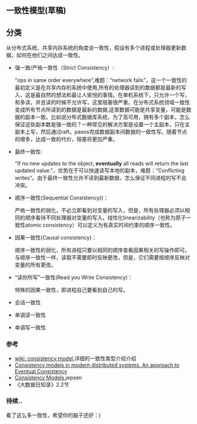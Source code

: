 
## 一致性模型(草稿)





## 分类


从分布式系统、共享内存系统的角度谈一致性，假设有多个进程或处理器更新数据，如何在他们之间达成一致性。

- 强一致/严格一致性（Strict Consistency）:

  "ops in same order everywhere",难题：“network fails”，这一个一致性的最初定义是在共享内存的系统中使用,所有的处理器读到的数据都是最新的写入，这是最自然的想法和最让人愉悦的事情。在单机系统下，只允许一个写，和多读，并且读的时候不允许写，这里阻塞很严重。在分布式系统领域一致性变成所有节点所读到的数据是最新的数据,这里数据可能是共享变量，可能是数据的副本一致。比如说分布式数据库系统，为了高可用，拥有多个副本，怎么保证这些副本数是强一致的？一种常见的解决方案是设置一个主副本，只在主副本上写，然后通过raft，paxos完成数据副本间数据的一致性写。随着节点的增多，达成一致的代价，阻塞将更加严重。

- 最终一致性:

  "If no new updates to the object, **eventually** all reads will return the last updated value."，优势在于可以快速读写本地的副本，难题：“Conflicting writes”。由于最终一致性允许不读到最新数据，怎么保证不同进程的写不会冲突。

  
  
- 顺序一致性(Sequential Consistency))：

  严格一致性的弱化，不必立即看到对变量的写入，但是，所有处理器必须以相同的顺序看待不同处理器对变量的写入。线性化linearizability（也称为原子一致性atomic consistency）可以定义为有真实时间约束的顺序一致性。

- 因果一致性(Causal consistency)：
  
  顺序一致性的弱化，所有进程只要以相同的顺序查看因果相关的写操作即可。与顺序一致性一样，读取不需要即时反映更改，但是，它们需要按顺序反映对变量的所有更改。
  
- “读你所写”一致性(Read you Write Consistency)：

  特殊的因果一致性，即进程自己要看到自己的写。

- 会话一致性

- 单调读一致性

- 单调写一致性




### 参考
- [wiki: consistency model](https://en.wikipedia.org/wiki/Consistency_model),详细的一致性类型介绍介绍
- [Consistency models in modern distributed systems. An approach to Eventual Consistency](https://riunet.upv.es/bitstream/handle/10251/54786/TFMLeticiaPascual.pdf)
- [Consistency Models](https://jepsen.io/consistency),jepsen
- 《大数据日知录》2.2节


### 待续..

看了这么多一致性，希望你的脑子还好：)

